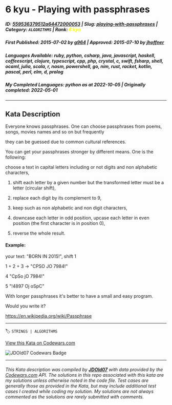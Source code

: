 # 6 kyu - Playing with passphrases

##### **ID**: [559536379512a64472000053](https://www.codewars.com/kata/559536379512a64472000053) | **Slug**: [playing-with-passphrases](https://www.codewars.com/kata/559536379512a64472000053) | **Category**: `ALGORITHMS` | **Rank**: <span style="color:yellow">6 kyu</span>

##### **First Published**: 2015-07-02 ***by*** [g964](https://www.codewars.com/users/g964) | **Approved**: 2015-07-10 ***by*** [jhoffner](https://www.codewars.com/users/jhoffner)

##### **Languages Available**: ruby, python, csharp, java, javascript, haskell, coffeescript, clojure, typescript, cpp, php, crystal, c, swift, fsharp, shell, ocaml, julia, scala, r, nasm, powershell, go, nim, rust, racket, kotlin, pascal, perl, elm, d, prolog

##### **My Completed Languages**: python ***as at*** 2022-10-05 | **Originally completed**: 2022-05-01

---

## Kata Description


Everyone knows passphrases. One can choose passphrases from poems, songs, movies names and so on but frequently

they can be guessed due to common cultural references.

You  can get your passphrases stronger by different means. One is the following:



choose a text in capital letters including or not digits and non alphabetic characters,

 

1. shift each letter by a given number but the transformed letter must be a letter (circular shift), 

2. replace each digit by its complement to 9, 

3. keep such as non alphabetic and non digit characters, 

4. downcase each letter in odd position, upcase each letter in even position (the first character is in position 0), 

5. reverse the whole result.



#### Example:



your text: "BORN IN 2015!", shift 1



1 + 2 + 3 -> "CPSO JO 7984!"



4 "CpSo jO 7984!"



5 "!4897 Oj oSpC"



With longer passphrases it's better to have a small and easy program.

Would you write it?



https://en.wikipedia.org/wiki/Passphrase

---


🏷 `STRINGS | ALGORITHMS`


[View this Kata on Codewars.com](https://www.codewars.com/kata/559536379512a64472000053)

![](https://www.codewars.com/users/jdold07/badges/large "JDOld07 Codewars Badge")

---

###### *This Kata description was compiled by [**JDOld07**](https://tpstech.dev) with data provided by the [Codewars.com](https://www.codewars.com) API.  The solutions in this repo associated with this kata are my solutions unless otherwise noted in the code file.  Test cases are generally those as provided in the Kata, but may include additional test cases I created while coding my solution.  My solutions are not always commented as the solutions are rarely submitted with comments.*

